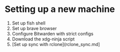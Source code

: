 # Setting up a new machine
1. Set up fish shell
2. Set up brave browser
3. Configure Bitwarden with strict configs
4. Download the xdg-ninja script
5. [Set up sync with rclone](rclone_sync.md]
